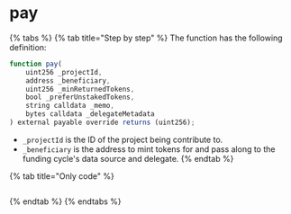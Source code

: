 # pay

{% tabs %}
{% tab title="Step by step" %}
The function has the following definition:

```javascript
function pay(
    uint256 _projectId,
    address _beneficiary,
    uint256 _minReturnedTokens,
    bool _preferUnstakedTokens,
    string calldata _memo,
    bytes calldata _delegateMetadata
) external payable override returns (uint256);
```

* `_projectId` is the ID of the project being contribute to.
* `_beneficiary` is the address to mint tokens for and pass along to the funding cycle's data source and delegate.
{% endtab %}

{% tab title="Only code" %}
```javascript

```
{% endtab %}
{% endtabs %}



